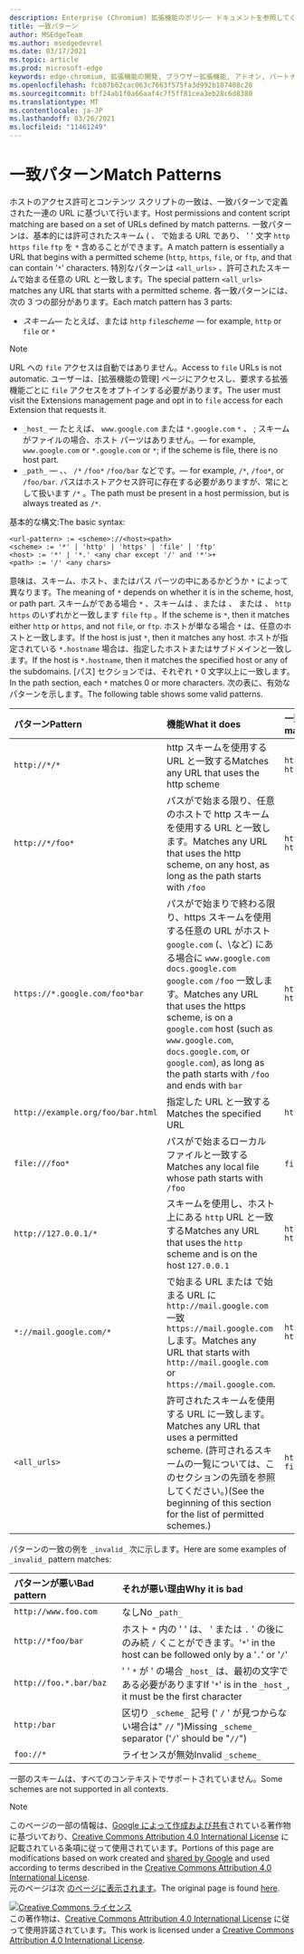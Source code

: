 ```yaml
---
description: Enterprise (Chromium) 拡張機能のポリシー ドキュメントを参照してください。
title: 一致パターン
author: MSEdgeTeam
ms.author: msedgedevrel
ms.date: 03/17/2021
ms.topic: article
ms.prod: microsoft-edge
keywords: edge-chromium, 拡張機能の開発, ブラウザー拡張機能, アドオン, パートナー センター, 開発者
ms.openlocfilehash: fcb87b62cac063c7663f575fa3d992b187408c28
ms.sourcegitcommit: bff24ab1f0a66aaf4c7f5ff81cea3eb28c6d8380
ms.translationtype: MT
ms.contentlocale: ja-JP
ms.lasthandoff: 03/26/2021
ms.locfileid: "11461249"
---
```

<!-- Copyright A. W. Fuchs

   Licensed under the Apache License, Version 2.0 (the "License");
   you may not use this file except in compliance with the License.
   You may obtain a copy of the License at

       https://www.apache.org/licenses/LICENSE-2.0

   Unless required by applicable law or agreed to in writing, software
   distributed under the License is distributed on an "AS IS" BASIS,
   WITHOUT WARRANTIES OR CONDITIONS OF ANY KIND, either express or implied.
   See the License for the specific language governing permissions and
   limitations under the License.  -->  
# <a name="match-patterns"></a><span data-ttu-id="c721a-104">一致パターン</span><span class="sxs-lookup"><span data-stu-id="c721a-104">Match Patterns</span></span>

<span data-ttu-id="c721a-105">ホストのアクセス許可とコンテンツ スクリプトの一致は、一致パターンで定義された一連の URL に基づいて行います。</span><span class="sxs-lookup"><span data-stu-id="c721a-105">Host permissions and content script matching are based on a set of URLs defined by match patterns.</span></span>  <span data-ttu-id="c721a-106">一致パターンは、基本的には許可されたスキーム ( 、 で始まる URL であり、 ' ' 文字 `http` `https` `file` `ftp` を `*` 含めることができます。</span><span class="sxs-lookup"><span data-stu-id="c721a-106">A match pattern is essentially a URL that begins with a permitted scheme (`http`, `https`, `file`, or `ftp`, and that can contain '`*`' characters.</span></span>  <span data-ttu-id="c721a-107">特別なパターンは `<all_urls>` 、許可されたスキームで始まる任意の URL と一致します。</span><span class="sxs-lookup"><span data-stu-id="c721a-107">The special pattern `<all_urls>` matches any URL that starts with a permitted scheme.</span></span>  <span data-ttu-id="c721a-108">各一致パターンには、次の 3 つの部分があります。</span><span class="sxs-lookup"><span data-stu-id="c721a-108">Each match pattern has 3 parts:</span></span>  

*   <span data-ttu-id="c721a-109">_スキーム_— たとえば、または `http` `file`</span><span class="sxs-lookup"><span data-stu-id="c721a-109">_scheme_ — for example, `http` or `file` or</span></span> `*`  

> [!NOTE]
> <span data-ttu-id="c721a-110">URL への `file` アクセスは自動ではありません。</span><span class="sxs-lookup"><span data-stu-id="c721a-110">Access to `file` URLs is not automatic.</span></span>  <span data-ttu-id="c721a-111">ユーザーは、[拡張機能の管理] ページにアクセスし、要求する拡張機能ごとに `file` アクセスをオプトインする必要があります。</span><span class="sxs-lookup"><span data-stu-id="c721a-111">The user must visit the Extensions management page and opt in to `file` access for each Extension that requests it.</span></span>  

*   `_host_` <span data-ttu-id="c721a-112">— たとえば、 `www.google.com` または `*.google.com` `*` 、 ; スキームがファイルの場合、ホスト パーツはありません。</span><span class="sxs-lookup"><span data-stu-id="c721a-112">— for example, `www.google.com` or `*.google.com` or `*`; if the scheme is file, there is no host part.</span></span>  
*   `_path_` <span data-ttu-id="c721a-113">— 、、 `/*` `/foo*` `/foo/bar` などです。</span><span class="sxs-lookup"><span data-stu-id="c721a-113">— for example, `/*`, `/foo*`, or `/foo/bar`.</span></span>  <span data-ttu-id="c721a-114">パスはホストアクセス許可に存在する必要がありますが、常にとして扱います `/*` 。</span><span class="sxs-lookup"><span data-stu-id="c721a-114">The path must be present in a host permission, but is always treated as `/*`.</span></span>  

<span data-ttu-id="c721a-115">基本的な構文:</span><span class="sxs-lookup"><span data-stu-id="c721a-115">The basic syntax:</span></span>  

```shell
<url-pattern> := <scheme>://<host><path>
<scheme> := '*' | 'http' | 'https' | 'file' | 'ftp'
<host> := '*' | '*.' <any char except '/' and '*'>+
<path> := '/' <any chars>
```  

<span data-ttu-id="c721a-116">意味は、スキーム、ホスト、またはパス パーツの中にあるかどうか `*` によって異なります。</span><span class="sxs-lookup"><span data-stu-id="c721a-116">The meaning of `*` depends on whether it is in the scheme, host, or path part.</span></span>  <span data-ttu-id="c721a-117">スキームがである場合 `*` 、スキームは 、または 、 または 、 `http` `https` のいずれかと一致します `file` `ftp` 。</span><span class="sxs-lookup"><span data-stu-id="c721a-117">If the scheme is `*`, then it matches either `http` or `https`, and not `file`, or `ftp`.</span></span>  <span data-ttu-id="c721a-118">ホストが単なる場合 `*` は、任意のホストと一致します。</span><span class="sxs-lookup"><span data-stu-id="c721a-118">If the host is just `*`, then it matches any host.</span></span> <span data-ttu-id="c721a-119">ホストが指定されている `*.hostname` 場合は、指定したホストまたはサブドメインと一致します。</span><span class="sxs-lookup"><span data-stu-id="c721a-119">If the host is `*.hostname`, then it matches the specified host or any of the subdomains.</span></span>  <span data-ttu-id="c721a-120">[パス] セクションでは、それぞれ `*` 0 文字以上に一致します。</span><span class="sxs-lookup"><span data-stu-id="c721a-120">In the path section, each `*` matches 0 or more characters.</span></span>  <span data-ttu-id="c721a-121">次の表に、有効なパターンを示します。</span><span class="sxs-lookup"><span data-stu-id="c721a-121">The following table shows some valid patterns.</span></span>  

| <span data-ttu-id="c721a-122">パターン</span><span class="sxs-lookup"><span data-stu-id="c721a-122">Pattern</span></span> | <span data-ttu-id="c721a-123">機能</span><span class="sxs-lookup"><span data-stu-id="c721a-123">What it does</span></span> | <span data-ttu-id="c721a-124">一致する URL の例</span><span class="sxs-lookup"><span data-stu-id="c721a-124">Examples of matching URLs</span></span> |  
|:--- |:--- |:--- |  
| `http://*/*` | <span data-ttu-id="c721a-125">http スキームを使用する URL と一致する</span><span class="sxs-lookup"><span data-stu-id="c721a-125">Matches any URL that uses the http scheme</span></span> | `http://www.google.com` `http://example.org/foo/bar.html` |  
| `http://*/foo*` | <span data-ttu-id="c721a-126">パスがで始まる限り、任意のホストで http スキームを使用する URL と一致します。</span><span class="sxs-lookup"><span data-stu-id="c721a-126">Matches any URL that uses the http scheme, on any host, as long as the path starts with</span></span> `/foo` | `http://example.com/foo/bar.html` `http://www.google.com/foo` |  
| `https://*.google.com/foo*bar` | <span data-ttu-id="c721a-127">パスがで始まりで終わる限り、https スキームを使用する任意の URL がホスト `google.com` \(、\など) にある場合に `www.google.com` `docs.google.com` `google.com` `/foo` 一致します。</span><span class="sxs-lookup"><span data-stu-id="c721a-127">Matches any URL that uses the https scheme, is on a `google.com` host \(such as `www.google.com`, `docs.google.com`, or `google.com`\), as long as the path starts with `/foo` and ends with</span></span> `bar` | `https://www.google.com/foo/baz/bar` `https://docs.google.com/foobar` |  
| `http://example.org/foo/bar.html` | <span data-ttu-id="c721a-128">指定した URL と一致する</span><span class="sxs-lookup"><span data-stu-id="c721a-128">Matches the specified URL</span></span> | `http://example.org/foo/bar.html` |  
|`file:///foo*` | <span data-ttu-id="c721a-129">パスがで始まるローカル ファイルと一致する</span><span class="sxs-lookup"><span data-stu-id="c721a-129">Matches any local file whose path starts with</span></span> `/foo` | `file:///foo/bar.html` `file:///foo` |  
| `http://127.0.0.1/*` | <span data-ttu-id="c721a-130">スキームを使用し、ホスト上にある `http` URL と一致する</span><span class="sxs-lookup"><span data-stu-id="c721a-130">Matches any URL that uses the `http` scheme and is on the host</span></span> `127.0.0.1` | `http://127.0.0.1` `http://127.0.0.1/foo/bar.html` |  
| `*://mail.google.com/*` | <span data-ttu-id="c721a-131">で始まる URL または で始まる URL に `http://mail.google.com` 一致 `https://mail.google.com` します。</span><span class="sxs-lookup"><span data-stu-id="c721a-131">Matches any URL that starts with `http://mail.google.com` or `https://mail.google.com`.</span></span> | `http://mail.google.com/foo/baz/bar` `https://mail.google.com/foobar` |  
| `<all_urls>` | <span data-ttu-id="c721a-132">許可されたスキームを使用する URL に一致します。</span><span class="sxs-lookup"><span data-stu-id="c721a-132">Matches any URL that uses a permitted scheme.</span></span> <span data-ttu-id="c721a-133">\(許可されるスキームの一覧については、このセクションの先頭を参照してください。\)</span><span class="sxs-lookup"><span data-stu-id="c721a-133">\(See the beginning of this section for the list of permitted schemes.\)</span></span> | `http://example.org/foo/bar.html` `file:///bar/baz.html` |  

<span data-ttu-id="c721a-134">パターンの一致の例を `_invalid_` 次に示します。</span><span class="sxs-lookup"><span data-stu-id="c721a-134">Here are some examples of `_invalid_` pattern matches:</span></span>

| <span data-ttu-id="c721a-135">パターンが悪い</span><span class="sxs-lookup"><span data-stu-id="c721a-135">Bad pattern</span></span> | <span data-ttu-id="c721a-136">それが悪い理由</span><span class="sxs-lookup"><span data-stu-id="c721a-136">Why it is bad</span></span> |  
|:--- |:--- |  
| `http://www.foo.com` | <span data-ttu-id="c721a-137">なし</span><span class="sxs-lookup"><span data-stu-id="c721a-137">No</span></span> `_path_` |  
| `http://*foo/bar` | <span data-ttu-id="c721a-138">ホスト `*` 内の ' ' は、 ' または `.` ' の後にのみ続 `/` くことができます。</span><span class="sxs-lookup"><span data-stu-id="c721a-138">'`*`' in the host can be followed only by a '`.`' or '`/`'</span></span> |  
| `http://foo.*.bar/baz` | <span data-ttu-id="c721a-139">' ' `*` が ' の場合 `_host_` は、最初の文字である必要があります</span><span class="sxs-lookup"><span data-stu-id="c721a-139">If '`*`' is in the `_host_`, it must be the first character</span></span> |  
| `http:/bar` | <span data-ttu-id="c721a-140">区切り `_scheme_` 記号 \(' `/` ' が見つからない場合は" `//` "\)</span><span class="sxs-lookup"><span data-stu-id="c721a-140">Missing `_scheme_` separator \('`/`' should be "`//`"\)</span></span> |  
| `foo://*` | <span data-ttu-id="c721a-141">ライセンスが無効</span><span class="sxs-lookup"><span data-stu-id="c721a-141">Invalid</span></span> `_scheme_` |  

<span data-ttu-id="c721a-142">一部のスキームは、すべてのコンテキストでサポートされていません。</span><span class="sxs-lookup"><span data-stu-id="c721a-142">Some schemes are not supported in all contexts.</span></span>

> [!NOTE]
> <span data-ttu-id="c721a-143">このページの一部の情報は、[Google によって作成および共有][GoogleSitePolicies]されている著作物に基づいており、[Creative Commons Attribution 4.0 International License][CCA4IL] に記載されている条項に従って使用されています。</span><span class="sxs-lookup"><span data-stu-id="c721a-143">Portions of this page are modifications based on work created and [shared by Google][GoogleSitePolicies] and used according to terms described in the [Creative Commons Attribution 4.0 International License][CCA4IL].</span></span>  
> <span data-ttu-id="c721a-144">元のページは次 [のページに表示されます](https://developer.chrome.com/extensions/match_patterns)。</span><span class="sxs-lookup"><span data-stu-id="c721a-144">The original page is found [here](https://developer.chrome.com/extensions/match_patterns).</span></span>  

[![Creative Commons ライセンス][CCby4Image]][CCA4IL]  
<span data-ttu-id="c721a-146">この著作物は、[Creative Commons Attribution 4.0 International License][CCA4IL] に従って使用許諾されています。</span><span class="sxs-lookup"><span data-stu-id="c721a-146">This work is licensed under a [Creative Commons Attribution 4.0 International License][CCA4IL].</span></span>  

[CCA4IL]: https://creativecommons.org/licenses/by/4.0  
[CCby4Image]: https://i.creativecommons.org/l/by/4.0/88x31.png  
[GoogleSitePolicies]: https://developers.google.com/terms/site-policies  
